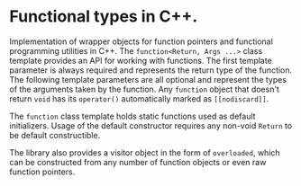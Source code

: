 # Functional types in C++.
Implementation of wrapper objects for function pointers and functional programming utilities in C++.
The `function<Return, Args ...>` class template provides an API for working with functions.
The first template parameter is always required and represents the return type of the function.
The following template parameters are all optional and represent the types of the arguments taken by the function.
Any `function` object that doesn't return `void` has its `operator()` automatically marked as `[[nodiscard]]`.

The `function` class template holds static functions used as default initializers. 
Usage of the default constructor requires any non-void `Return` to be default constructible.

The library also provides a visitor object in the form of `overloaded`, which can be 
constructed from any number of function objects or even raw function pointers.